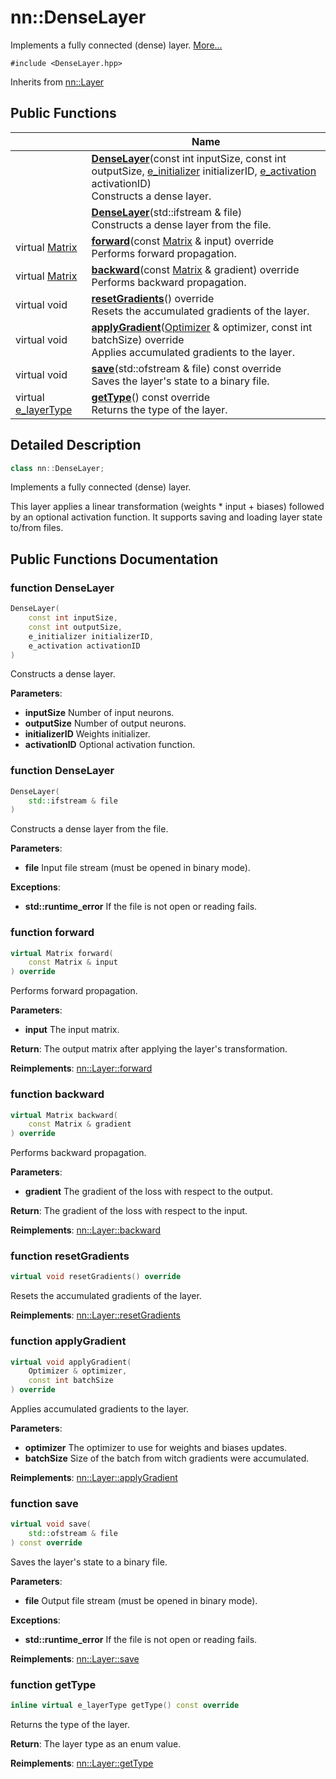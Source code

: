 # nn::DenseLayer



Implements a fully connected (dense) layer.  [More...](#detailed-description)


`#include <DenseLayer.hpp>`

Inherits from [nn::Layer](classnn_1_1_layer.md)

## Public Functions

|                | Name           |
| -------------- | -------------- |
| | **[DenseLayer](classnn_1_1_dense_layer.md#function-denselayer)**(const int inputSize, const int outputSize, [e_initializer](../Namespaces/namespacenn.md#enum-e_initializer) initializerID, [e_activation](../Namespaces/namespacenn.md#enum-e_activation) activationID)<br>Constructs a dense layer.  |
| | **[DenseLayer](classnn_1_1_dense_layer.md#function-denselayer)**(std::ifstream & file)<br>Constructs a dense layer from the file.  |
| virtual [Matrix](classnn_1_1_matrix.md) | **[forward](classnn_1_1_dense_layer.md#function-forward)**(const [Matrix](classnn_1_1_matrix.md) & input) override<br>Performs forward propagation.  |
| virtual [Matrix](classnn_1_1_matrix.md) | **[backward](classnn_1_1_dense_layer.md#function-backward)**(const [Matrix](classnn_1_1_matrix.md) & gradient) override<br>Performs backward propagation.  |
| virtual void | **[resetGradients](classnn_1_1_dense_layer.md#function-resetgradients)**() override<br>Resets the accumulated gradients of the layer.  |
| virtual void | **[applyGradient](classnn_1_1_dense_layer.md#function-applygradient)**([Optimizer](classnn_1_1_optimizer.md) & optimizer, const int batchSize) override<br>Applies accumulated gradients to the layer.  |
| virtual void | **[save](classnn_1_1_dense_layer.md#function-save)**(std::ofstream & file) const override<br>Saves the layer's state to a binary file.  |
| virtual [e_layerType](../Namespaces/namespacenn.md#enum-e_layertype) | **[getType](classnn_1_1_dense_layer.md#function-gettype)**() const override<br>Returns the type of the layer.  |

## Detailed Description

```cpp
class nn::DenseLayer;
```

Implements a fully connected (dense) layer. 

This layer applies a linear transformation (weights * input + biases) followed by an optional activation function. It supports saving and loading layer state to/from files. 

## Public Functions Documentation

### function DenseLayer

```cpp
DenseLayer(
    const int inputSize,
    const int outputSize,
    e_initializer initializerID,
    e_activation activationID
)
```

Constructs a dense layer. 

**Parameters**: 

  * **inputSize** Number of input neurons. 
  * **outputSize** Number of output neurons. 
  * **initializerID** Weights initializer. 
  * **activationID** Optional activation function. 


### function DenseLayer

```cpp
DenseLayer(
    std::ifstream & file
)
```

Constructs a dense layer from the file. 

**Parameters**: 

  * **file** Input file stream (must be opened in binary mode). 


**Exceptions**: 

  * **std::runtime_error** If the file is not open or reading fails. 


### function forward

```cpp
virtual Matrix forward(
    const Matrix & input
) override
```

Performs forward propagation. 

**Parameters**: 

  * **input** The input matrix. 


**Return**: The output matrix after applying the layer's transformation. 

**Reimplements**: [nn::Layer::forward](classnn_1_1_layer.md#function-forward)


### function backward

```cpp
virtual Matrix backward(
    const Matrix & gradient
) override
```

Performs backward propagation. 

**Parameters**: 

  * **gradient** The gradient of the loss with respect to the output. 


**Return**: The gradient of the loss with respect to the input. 

**Reimplements**: [nn::Layer::backward](classnn_1_1_layer.md#function-backward)


### function resetGradients

```cpp
virtual void resetGradients() override
```

Resets the accumulated gradients of the layer. 

**Reimplements**: [nn::Layer::resetGradients](classnn_1_1_layer.md#function-resetgradients)


### function applyGradient

```cpp
virtual void applyGradient(
    Optimizer & optimizer,
    const int batchSize
) override
```

Applies accumulated gradients to the layer. 

**Parameters**: 

  * **optimizer** The optimizer to use for weights and biases updates. 
  * **batchSize** Size of the batch from witch gradients were accumulated. 


**Reimplements**: [nn::Layer::applyGradient](classnn_1_1_layer.md#function-applygradient)


### function save

```cpp
virtual void save(
    std::ofstream & file
) const override
```

Saves the layer's state to a binary file. 

**Parameters**: 

  * **file** Output file stream (must be opened in binary mode). 


**Exceptions**: 

  * **std::runtime_error** If the file is not open or reading fails. 


**Reimplements**: [nn::Layer::save](classnn_1_1_layer.md#function-save)


### function getType

```cpp
inline virtual e_layerType getType() const override
```

Returns the type of the layer. 

**Return**: The layer type as an enum value. 

**Reimplements**: [nn::Layer::getType](classnn_1_1_layer.md#function-gettype)
